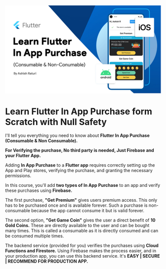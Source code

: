 ![Showcaes View - Simform LLC.](https://github.com/Ashish-Raturi/images/blob/master/Cover_Page.jpg)


# Learn Flutter In App Purchase form Scratch with Null Safety
I'll tell you everything you need to know about **Flutter In App Purchase (Consumable & Non Consumable).**

**For Verifying the purchase, No third party is needed, Just Firebase and your Flutter App.**

Adding **In App Purchase** to a **Flutter app** requires correctly setting up the App and Play stores, verifying the purchase, and granting the necessary permissions.

In this course, you'll add **two types of In App Purchase** to an app and verify these purchases using **Firebase.**

The first purchase, **"Get Premium"** gives users premium access. This only has to be purchased once and is available forever. Such a purchase is non-consumable because the app cannot consume it but is valid forever.

The second option, **"Get Game Coin"** gives the user a direct benefit of **10 Gold Coins.** These are directly available to the user and can be bought many times. This is called a consumable as it is directly consumed and can be consumed multiple times.

The backend service (provided for you) verifies the purchases using **Cloud Functions and Firestore.** Using Firebase makes the process easier, and in your production app, you can use this backend service. It's **EASY | SECURE | RECOMMEND FOR PRODUCTION APP.**
